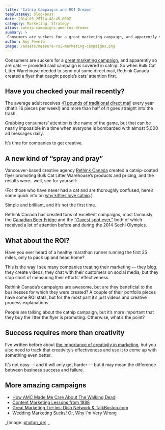 ```yaml
---
title: 'Catnip Campaigns and ROI Dreams'
templateKey: blog-post
date: 2014-03-25T14:48:45.000Z
category: Marketing, Strategy
alias: catnip-campaigns-and-roi-dreams
summary: > 
 Consumers are suckers for a great marketing campaign, and apparently so are cats — provided said campaign is covered in catnip. So when Bulk Cat Litter Warehouse needed to send out some direct mail, Rethink Canada created a flyer that caught people’s cats’ attention first.
author: Amy Peveto
image: /assets/measure-roi-marketing-campaigns.png
---
```


Consumers are suckers for a [great marketing campaign](/blog/10/23/2013/marketing-lessons-frances-gerety-de-beers-diamonds), and apparently so are cats — provided said campaign is covered in catnip. So when Bulk Cat Litter Warehouse needed to send out some direct mail, Rethink Canada created a flyer that caught people’s cats’ attention first.

Have you checked your mail recently?
------------------------------------

The average adult receives [41 pounds of traditional direct mail](http://www.41pounds.org/) every year (that’s 16 pieces per week!) and more than half of it goes straight into the trash.

Grabbing consumers’ attention is the name of the game, but that can be nearly impossible in a time when everyone is bombarded with almost 5,000 ad messages daily.

It’s time for companies to get creative.

A new kind of “spray and pray”
------------------------------

Vancouver-based creative agency [Rethink Canada](http://rethinkcanada.com/) created a catnip-coated flyer promoting Bulk Cat Litter Warehouse’s products and pricing, and the results were...well, see for yourself:

(For those who have never had a cat and are thoroughly confused, here’s some quick info on [why kitties love catnip](http://io9.com/5912062/what-is-catnip-and-why-do-felines-love-it).)

Simple and brilliant, and it’s not the first time.

Rethink Canada has created tons of excellent campaigns, most famously the [Canadian Beer Fridge](http://rethinkcanada.com/work/molson_canadian/2015/brand-story/big-isnt-bad/) and the [“Gayest spot ever,”](http://rethinkcanada.com/blog/2014/02/pro-luge/) both of which received a lot of attention before and during the 2014 Sochi Olympics.

What about the ROI?
-------------------

Have you ever heard of a healthy marathon runner running the first 25 miles, only to pack up and head home?

This is the way I see many companies treating their marketing — they blog, they create videos, they chat with their customers on social media, but they stop short of measuring their efforts’ effectiveness.

Rethink Canada’s campaigns are awesome, but are they beneficial to the businesses for which they were created? A couple of their portfolio pieces have some ROI stats, but for the most part it’s just videos and creative process explanations.

People are talking about the catnip campaign, but it’s more important that they buy the litter the flyer is promoting. Otherwise, what’s the point?

Success requires more than creativity
-------------------------------------

I’ve written before about [the importance of creativity in marketing](/blog/03/04/2014/guerilla-marketing-walking-dead-style), but you also need to track that creativity’s effectiveness and use it to come up with something even better.

It’s not easy — and it will only get harder — but it may mean the difference between business success and failure.

More amazing campaigns
----------------------

*   [How AMC Made Me Care About The Walking Dead](/blog/03/04/2014/guerilla-marketing-walking-dead-style)
*   [Content Marketing Lessons from 1888](/blog/12/10/2013/content-marketing-lessons-1888)
*   [Great Marketing Tie-Ins: Dish Network & TalkBoston.com](/blog/08/27/2013/great-marketing-tie-ins-dish-network-talkbostoncom)
*   [Wedding Marketing Sucks! Or, Why I’m Very Wrong](/blog/01/15/2014/wedding-marketing-sucks-or-why-im-very-wrong)

_\[Image: [photon\_de](http://www.flickr.com/photos/29005306@N08/2765205060/in/photolist-5dmp8j-5fngfX-5fnMQF-5fnNgt-5frHoY-5hKqSc-5iqmSF-5pTCAf-5s5gXt-5soF6t-5wX7nA-5RGiEs-5UornS-5XGeEj-5Y32iu-5ZRXLy-5ZRYvQ-61d6uT-6cd8hS-6ckUoV-6dDvFs-6k6xfu-6nomTR-6sfoqw-6CBEcQ-6G9Hk8-6GLyHM-6PYqV5-6QSZZd-6Ts9jj-72oR1H-72oSaH-72oSK8-72sRR1-72sSm7-79qnZa-7d6xes-7exBYi-7sKFoP-9BkWMB-eRmiAS-8suXXF-9v9cao-8suYgz-fkExw6-hGM3f7-9sLsAZ-e6qCP2-bofBDB-8sybBy-8sy9vj)\] _
